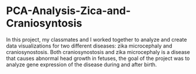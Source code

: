 # PCA-Analysis-Zica-and-Craniosyntosis
In this project, my classmates and I worked together to analyze and create data visualizations for two different diseases: zika microcephaly and craniosynostosis. Both craniosynostosis and zika microcephaly is a disease that causes abnormal head growth in fetuses, the goal of the project was to analyze gene expression of the disease during and after birth. 

